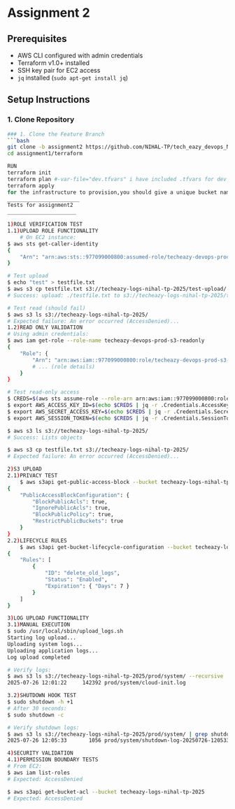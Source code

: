 # Assignment 2

## Prerequisites
- AWS CLI configured with admin credentials
- Terraform v1.0+ installed
- SSH key pair for EC2 access
- `jq` installed (`sudo apt-get install jq`)

## Setup Instructions

### 1. Clone Repository
```bash
### 1. Clone the Feature Branch
```bash
git clone -b assignment2 https://github.com/NIHAL-TP/tech_eazy_devops_NIHAL-TP.git #couldnt move it to feature/assignment2 beacause of the time constraint
cd assignment1/terraform

RUN
terraform init
terraform plan #-var-file="dev.tfvars" i have included .tfvars for dev and prod environment use any or none
terraform apply
for the infrastructure to provision,you should give a unique bucket name for s3
_______________________
Tests for assignment2
______________________

1)ROLE VERIFICATION TEST
1.1)UPLOAD ROLE FUNCTIONALITY
    # On EC2 instance:
$ aws sts get-caller-identity
{
    "Arn": "arn:aws:sts::977099000800:assumed-role/techeazy-devops-prod-s3-upload/i-0694200df70d85138"
}

# Test upload
$ echo "test" > testfile.txt
$ aws s3 cp testfile.txt s3://techeazy-logs-nihal-tp-2025/test-upload/
# Success: upload: ./testfile.txt to s3://techeazy-logs-nihal-tp-2025/test-upload/testfile.txt

# Test read (should fail)
$ aws s3 ls s3://techeazy-logs-nihal-tp-2025/
# Expected failure: An error occurred (AccessDenied)...
1.2)READ ONLY VALIDATION
# Using admin credentials:
$ aws iam get-role --role-name techeazy-devops-prod-s3-readonly
{
    "Role": {
        "Arn": "arn:aws:iam::977099000800:role/techeazy-devops-prod-s3-readonly",
        # ... (role details)
    }
}

# Test read-only access
$ CREDS=$(aws sts assume-role --role-arn arn:aws:iam::977099000800:role/techeazy-devops-prod-s3-readonly --role-session-name test)
$ export AWS_ACCESS_KEY_ID=$(echo $CREDS | jq -r .Credentials.AccessKeyId)
$ export AWS_SECRET_ACCESS_KEY=$(echo $CREDS | jq -r .Credentials.SecretAccessKey)
$ export AWS_SESSION_TOKEN=$(echo $CREDS | jq -r .Credentials.SessionToken)

$ aws s3 ls s3://techeazy-logs-nihal-tp-2025/
# Success: Lists objects

$ aws s3 cp testfile.txt s3://techeazy-logs-nihal-tp-2025/
# Expected failure: An error occurred (AccessDenied)...

2)S3 UPLOAD
2.1)PRIVACY TEST
    $ aws s3api get-public-access-block --bucket techeazy-logs-nihal-tp-2025
{
    "PublicAccessBlockConfiguration": {
        "BlockPublicAcls": true,
        "IgnorePublicAcls": true,
        "BlockPublicPolicy": true,
        "RestrictPublicBuckets": true
    }
}
2.2)LIFECYCLE RULES
    $ aws s3api get-bucket-lifecycle-configuration --bucket techeazy-logs-nihal-tp-2025
{
    "Rules": [
        {
            "ID": "delete_old_logs",
            "Status": "Enabled",
            "Expiration": { "Days": 7 }
        }
    ]
}

3)LOG UPLOAD FUNCTIONALITY
3.1)MANUAL EXECUTION
$ sudo /usr/local/sbin/upload_logs.sh
Starting log upload...
Uploading system logs...
Uploading application logs...
Log upload completed

# Verify logs:
$ aws s3 ls s3://techeazy-logs-nihal-tp-2025/prod/system/ --recursive
2025-07-26 12:01:22     142392 prod/system/cloud-init.log

3.2)SHUTDOWN HOOK TEST
$ sudo shutdown -h +1
# After 30 seconds:
$ sudo shutdown -c

# Verify shutdown logs:
$ aws s3 ls s3://techeazy-logs-nihal-tp-2025/prod/system/ | grep shutdown
2025-07-26 12:05:33       1056 prod/system/shutdown-log-20250726-120533.log

4)SECURITY VALIDATION
4.1)PERMISSION BOUNDARY TESTS
# From EC2:
$ aws iam list-roles
# Expected: AccessDenied

$ aws s3api get-bucket-acl --bucket techeazy-logs-nihal-tp-2025
# Expected: AccessDenied